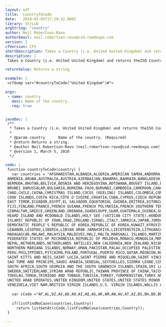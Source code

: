 ```yaml
---
layout: udf
title:  CountryToCode
date:   2010-03-05T17:19:32.000Z
library: StrLib
argString: "country"
author: Neil Robertson-Ravo
authorEmail: neil.robertson-ravo@csd.reedexpo.com
version: 1
cfVersion: CF5
shortDescription: Takes a Country (i.e. United United Kingdom) and returns theISO Country Name (i.e. GB).
description: |
 Takes a Country (i.e. United United Kingdom) and returns theISO Country Name (i.e. GB). Simple reversal of the CodeToCountry UDF by delatush@yahoo.com.

returnValue: Returns a string.

example: |
 <cfdump var="#countryToCode("United Kingdom")#">

args:
 - name: country
   desc: Name of the country.
   req: true


javaDoc: |
 /**
  * Takes a Country (i.e. United United Kingdom) and returns theISO Country Name (i.e. GB).
  * 
  * @param country      Name of the country. (Required)
  * @return Returns a string. 
  * @author Neil Robertson-Ravo (neil.robertson-ravo@csd.reedexpo.com) 
  * @version 1, March 5, 2010 
  */

code: |
 function countryToCode(country) {
   var countries = "AFGHANISTAN,ALBANIA,ALGERIA,AMERICAN SAMOA,ANDORRA,ANGOLA,ANGUILLA,ANTARCTICA,ANTIGUA AND BARBUDA,ARGENTINA,
 ARMENIA,ARUBA,AUSTRALIA,AUSTRIA,AZERBAIJAN,BAHAMAS,BAHRAIN,BANGLADESH,BARBADOS,BELARUS,BELGIUM,BELIZE,BENIN,
 BERMUDA,BHUTAN,BOLIVIA,BOSNIA AND HERZEGOVINA,BOTSWANA,BOUVET ISLAND,BRAZIL,BRITISH INDIAN OCEAN TERRITORY,
 BRUNEI DARUSSALAM,BULGARIA,BURKINA FASO,BURUNDI,CAMBODIA,CAMEROON,CANADA,CAPE VERDE,CAYMAN ISLANDS,CENTRAL AFRICAN REPUBLIC,
 CHAD,CHILE,CHINA,CHRISTMAS ISLAND,COCOS (KEELING) ISLANDS,COLOMBIA,COMOROS,CONGO,THE DEMOCRATIC REPUBLIC OF THE CONGO,
 COOK ISLANDS,COSTA RICA,CÔTE D'IVOIRE,CROATIA,CUBA,CYPRUS,CZECH REPUBLIC,DENMARK,DJIBOUTI,DOMINICA,DOMINICAN REPUBLIC,
 EAST TIMOR,ECUADOR,EGYPT,EL SALVADOR,EQUATORIAL GUINEA,ERITREA,ESTONIA,ETHIOPIA,FALKLAND ISLANDS (MALVINAS),FAROE ISLANDS,
 FIJI,FINLAND,FRANCE,FRENCH GUIANA,FRENCH POLYNESIA,FRENCH SOUTHERN TERRITORIES,GABON,GAMBIA,GEORGIA,GERMANY,GHANA,
 GIBRALTAR,GREECE,GREENLAND,GRENADA,GUADELOUPE,GUAM,GUATEMALA,GUINEA,GUINEA-BISSAU,GUYANA,HAITI,
 HEARD ISLAND AND MCDONALD ISLANDS,HOLY SEE (VATICAN CITY STATE),HONDURAS,HONG KONG,HUNGARY,ICELAND,INDIA,INDONESIA,
 ISLAMIC REPUBLIC OF IRAN,IRAQ,IRELAND,ISRAEL,ITALY,JAMAICA,JAPAN,JORDAN,KAZAKSTAN,KENYA,KIRIBATI,
 DEMOCRATIC PEOPLE'S REPUBLIC OF KOREA,REPUBLIC OF KOREA,KUWAIT,KYRGYZSTAN,LAO PEOPLE'S DEMOCRATIC REPUBLIC,LATVIA,
 LEBANON,LESOTHO,LIBERIA,LIBYAN ARAB JAMAHIRIYA,LIECHTENSTEIN,LITHUANIA,LUXEMBOURG,MACAU,THE FORMER YUGOSLAV REPUBLIC OF MACEDONIA,
 MADAGASCAR,MALAWI,MALAYSIA,MALDIVES,MALI,MALTA,MARSHALL ISLANDS,MARTINIQUE,MAURITANIA,MAURITIUS,MAYOTTE,MEXICO,
 FEDERATED STATES OF MICRONESIA,REPUBLIC OF MOLDOVA,MONACO,MONGOLIA,MONTSERRAT,MOROCCO,MOZAMBIQUE,MYANMAR,NAMIBIA,NAURU,
 NEPAL,NETHERLANDS,NETHERLANDS ANTILLES,NEW CALEDONIA,NEW ZEALAND,NICARAGUA,NIGER,NIGERIA,NIUE,NORFOLK ISLAND,
 NORTHERN MARIANA ISLANDS,NORWAY,OMAN,PAKISTAN,PALAU,OCCUPIED PALESTINIAN TERRITORY,PANAMA,PAPUA NEW GUINEA,PARAGUAY,
 PERU,PHILIPPINES,PITCAIRN,POLAND,PORTUGAL,PUERTO RICO,QATAR,RÉUNION,ROMANIA,RUSSIAN FEDERATION,RWANDA,SAINT HELENA,
 SAINT KITTS AND NEIS,SAINT LUCIA,SAINT PIERRE AND MIQUELON,SAINT VINCENT AND THE GRENADINES,SAMOA,SAN MARINO,
 SAO TOME AND PRINCIPE,SAUDI ARABIA,SENEGAL,SEYCHELLES,SIERRA LEONE,SINGAPORE,SLOVAKIA,SLOVENIA,SOLOMON ISLANDS,SOMALIA,
 SOUTH AFRICA,SOUTH GEORGIA AND THE SOUTH SANDWICH ISLANDS,SPAIN,SRI LANKA,SUDAN,SURINAME,SVALBARD AND JAN MAYEN,SWAZILAND,
 SWEDEN,SWITZERLAND,SYRIAN ARAB REPUBLIC,TAIWAN PROVINCE OF CHINA,TAJIKISTAN,UNITED REPUBLIC OF TANZANIA,THAILAND,TOGO,
 TOKELAU,TONGA,TRINIDAD AND TOBAGO,TUNISIA,TURKEY,TURKMENISTAN,TURKS AND CAICOS ISLANDS,TUVALU,UGANDA,UKRAINE,
 UNITED ARAB EMIRATES,UNITED KINGDOM,UNITED STATES,UNITED STATES MINOR OUTLYING ISLANDS,URUGUAY,UZBEKISTAN,VANUATU,
 VENEZUELA,VIET NAM,BRITISH VIRGIN ISLANDS,U.S. VIRGIN ISLANDS,WALLIS AND FUTUNA,WESTERN SAHARA,YEMEN,YUGOSLAVIA,ZAMBIA,ZIMBABWE";
 
   var cCode ="AF,AL,DZ,AS,AD,AO,AI,AQ,AG,AR,AM,AW,AU,AT,AZ,BS,BH,BD,BB,BY,BE,BZ,BJ,BM,BT,BO,BA,BW,BV,BR,IO,BN,BG,BF,BI,KH,CM,CA,CV,KY,CF,TD,CL,CN,CX,CC,CO,KM,CG,CD,CK,CR,CI,HR,CU,CY,CZ,DK,DJ,DM,DO,TP,EC,EG,SV,GQ,ER,EE,ET,FK,FO,FJ,FI,FR,GF,PF,TF,GA,GM,GE,DE,GH,GI,GR,GL,GD,GP,GU,GT,GN,GW,GY,HT,HM,VA,HN,HK,HU,IS,IN,ID,IR,IQ,IE,IL,IT,JM,JP,JO,KZ,KE,KI,KP,KR,KW,KG,LA,LV,LB,LS,LR,LY,LI,LT,LU,MO,MK,MG,MW,MY,MV,ML,MT,MH,MQ,MR,MU,YT,MX,FM,MD,MC,MN,MS,MA,MZ,MM,NA,NR,NP,NL,AN,NC,NZ,NI,NE,NG,NU,NF,MP,NO,OM,PK,PW,PS,PA,PG,PY,PE,PH,PN,PL,PT,PR,QA,RE,RO,RU,RW,SH,KN,LC,PM,VC,WS,SM,ST,SA,SN,SC,SL,SG,SK,SI,SB,SO,ZA,GS,ES,LK,SD,SR,SJ,SZ,SE,CH,SY,TW,TJ,TZ,TH,TG,TK,TO,TT,TN,TR,TM,TC,TV,UG,UA,AE,GB,US,UM,UY,UZ,VU,VE,VN,VG,VI,WF,EH,YE,YU,ZM,ZW";
 
   if(listFindNoCase(countries,Country))
     return listGetAt(cCode,listFindNoCase(countries,Country));
 }

---
```


